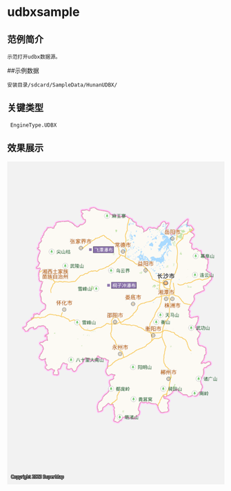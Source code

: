 # udbxsample

## 范例简介
	示范打开udbx数据源。

##示例数据

	安装目录/sdcard/SampleData/HunanUDBX/

## 关键类型
	 EngineType.UDBX
	

## 效果展示

![image](udbxsample.png)

